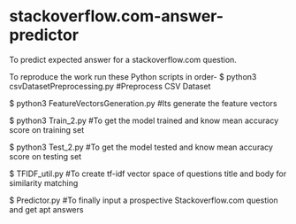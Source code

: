 # stackoverflow.com-answer-predictor
To predict expected answer for a stackoverflow.com question.

To reproduce the work run these Python scripts in order-
 $ python3 csvDatasetPreprocessing.py #Preprocess CSV Dataset
 
 $ python3 FeatureVectorsGeneration.py #Its generate the feature vectors
 
 $ python3 Train_2.py #To get the model trained and know mean accuracy score on training set
 
 $ python3 Test_2.py #To get the model tested and know mean accuracy score on testing set
 
 $ TFIDF_util.py #To create tf-idf vector space of questions title and body for similarity matching
 
 $ Predictor.py #To finally input a prospective Stackoverflow.com question and get apt answers
